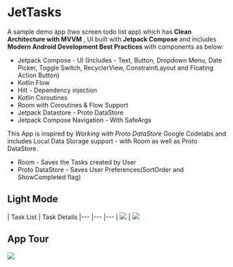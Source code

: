 # JetTasks
A sample demo app (two screen todo list app) which has **Clean Architecture with MVVM** , UI built with **Jetpack Compose** and includes **Modern Android Development Best Practices** with components as below:

- Jetpack Compose - UI
(Includes - Text, Button, Dropdown Menu, Date Picker, Toggle Switch, RecyclerView, ConstraintLayout and Floating Action Button)
- Kotlin Flow
- Hilt - Dependency injection
- Kotlin Coroutines
- Room with Coroutines & Flow Support
- Jetpack Datastore - Proto DataStore
- Jetpack Compose Navigation - With SafeArgs

This App is inspired by *Working with Proto DataStore* Google Codelabs and includes Local Data Storage support - with Room as well as Proto DataStore.

- Room - Saves the Tasks created by User
- Proto DataStore - Saves User Preferences(SortOrder and ShowCompleted flag)

## Light Mode

|   Task List   |   Task Details
|---	|---	|---
|  ![](https://github.com/bhavnathacker/JetTasks/blob/master/demo/light_task_list.gif)  |  ![](https://github.com/bhavnathacker/JetTasks/blob/master/demo/light_task_detail.gif)   

## App Tour

 ![](https://github.com/bhavnathacker/JetTasks/blob/master/demo/app_tour_demo.gif)



